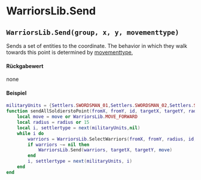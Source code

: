 # WarriorsLib.Send

## `WarriorsLib.Send(group, x, y, movementtype)`

Sends a set of entities to the coordinate. The behavior in which they walk towards this point is determined by [movementtype](../warriorslib-enums/movementtype.md),

#### Rückgabewert

none

#### Beispiel

```lua
militaryUnits = {Settlers.SWORDSMAN_01,Settlers.SWORDSMAN_02,Settlers.SWORDSMAN_03,Settlers.BOWMAN_01,Settlers.BOWMAN_02,Settlers.BOWMAN_03,Settlers.AXEWARRIOR_01,Settlers.AXEWARRIOR_02,Settlers.AXEWARRIOR_03,Settlers.BLOWGUNWARRIOR_01,Settlers.BLOWGUNWARRIOR_02,Settlers.BLOWGUNWARRIOR_03,Settlers.BACKPACKCATAPULTIST_01,Settlers.BACKPACKCATAPULTIST_02,Settlers.BACKPACKCATAPULTIST_03,Settlers.MEDIC_01,Settlers.MEDIC_02,Settlers.MEDIC_03,Settlers.SQUADLEADER}
function sendAllSoldierstoPoint(fromX, fromY, id, targetX, targetY, radius, move)
	local move = move or WarriorsLib.MOVE_FORWARD
	local radius = radius or 15
	local i, settlertype = next(militaryUnits,nil)
	while i do
		warriors = WarriorsLib.SelectWarriors(fromX, fromY, radius, id, settlertype)
		if warriors ~= nil then
			WarriorsLib.Send(warriors, targetX, targetY, move)
		end
		i, settlertype = next(militaryUnits, i)
	end
end
```
